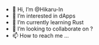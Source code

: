 - 👋 Hi, I’m @Hikaru-In
- 👀 I’m interested in dApps
- 🌱 I’m currently learning Rust 
- 💞️ I’m looking to collaborate on ? 
- 📫 How to reach me ...     

<!---
Hikaru-In/Hikaru-In is a ✨ special ✨ repository because its `README.md` (this file) appears on your GitHub profile.
You can click the Preview link to take a look at your changes.
--->
